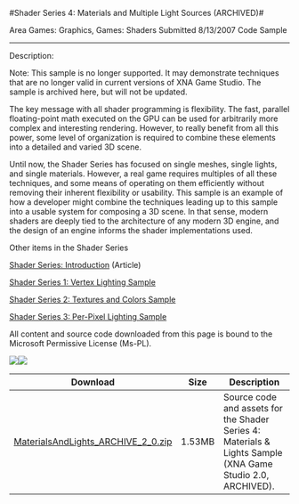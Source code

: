 #Shader Series 4: Materials and Multiple Light Sources (ARCHIVED)#

Area
Games: Graphics, Games: Shaders
Submitted
8/13/2007
Code Sample

---

Description:

Note: This sample is no longer supported. It may demonstrate techniques that are no longer valid in current versions of XNA Game Studio. The sample is archived here, but will not be updated.

The key message with all shader programming is flexibility. The fast, parallel floating-point math executed on the GPU can be used for arbitrarily more complex and interesting rendering. However, to really benefit from all this power, some level of organization is required to combine these elements into a detailed and varied 3D scene.

Until now, the Shader Series has focused on single meshes, single lights, and single materials. However, a real game requires multiples of all these techniques, and some means of operating on them efficiently without removing their inherent flexibility or usability. This sample is an example of how a developer might combine the techniques leading up to this sample into a usable system for composing a 3D scene. In that sense, modern shaders are deeply tied to the architecture of any modern 3D engine, and the design of an engine informs the shader implementations used.

Other items in the Shader Series

[Shader Series: Introduction](https://github.com/nkast/XNAGameStudio/tree/master/Samples/Shader-Series-Introduction/) (Article)

[Shader Series 1: Vertex Lighting Sample](https://github.com/nkast/XNAGameStudio/tree/master/Samples/Shader-Series-1-Vertex-Lighting/)

[Shader Series 2: Textures and Colors Sample](https://github.com/nkast/XNAGameStudio/tree/master/Samples/Shader-Series-2-Textures-and-Colors/)

[Shader Series 3: Per-Pixel Lighting Sample](https://github.com/nkast/XNAGameStudio/tree/master/Samples/Shader-Series-3-Per-Pixel-Lighting/)




All content and source code downloaded from this page is bound to the Microsoft Permissive License (Ms-PL).

![](https://github.com/nkast/XNAGameStudio/blob/master/Images/XNA_Shader4_Materials_MultiLights_01_small.jpg)![](https://github.com/nkast/XNAGameStudio/blob/master/Images/XNA_Shader4_Materials_MultiLights_02_small.jpg)

	
Download | Size | Description
---|---|---|
[MaterialsAndLights_ARCHIVE_2_0.zip](https://github.com/nkast/XNAGameStudio/blob/master/Samples/MaterialsAndLights_ARCHIVE_2_0.zip?raw=true) | 1.53MB | Source code and assets for the Shader Series 4: Materials & Lights Sample (XNA Game Studio 2.0, ARCHIVED). 
